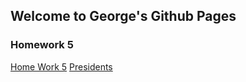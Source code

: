 ## Welcome to George's Github Pages

### Homework 5

[Home Work 5](/hw5/) 
[Presidents](/hw5/presidents.html)
